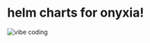 # helm charts for onyxia!

![vibe coding](https://preview.redd.it/lettingthevibesbeyourguide-v0-7fgejbqocece1.png?auto=webp&s=e747c6c9ceef7012330b2602fe772cfbe441553a)